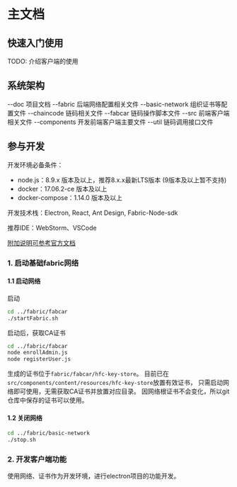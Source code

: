 # 主文档

## 快速入门使用
TODO: 介绍客户端的使用

## 系统架构
--doc 项目文档
--fabric 后端网络配置相关文件
  --basic-network 组织证书等配置文件
  --chaincode 链码相关文件
  --fabcar  链码操作脚本文件
--src    前端客户端相关文件
  --components 开发前端客户端主要文件
  --util 链码调用接口文件
    
## 参与开发

开发环境必备条件：
* node.js：8.9.x 版本及以上，推荐8.x.x最新LTS版本 (9版本及以上暂不支持)
* docker：17.06.2-ce 版本及以上
* docker-compose：1.14.0 版本及以上

开发技术栈：Electron, React, Ant Design, Fabric-Node-sdk

推荐IDE：WebStorm、VSCode

[附加说明可参考官方文档](https://hyperledger-fabric.readthedocs.io/en/release-1.1/write_first_app.html)  

### 1. 启动基础fabric网络  
#### 1.1 启动网络

启动
```bash
cd ../fabric/fabcar
./startFabric.sh
```

启动后，获取CA证书  
```bash
cd ../fabric/fabcar
node enrollAdmin.js
node registerUser.js
```

生成的证书位于`fabric/fabcar/hfc-key-store`。
目前已在
`src/components/content/resources/hfc-key-store`放置有效证书，
只需启动网络即可使用，无需获取CA证书并放置对应目录。
因网络根证书不会变化，所以git仓库中保存的证书可以使用。


#### 1.2 关闭网络
```bash
cd ../fabric/basic-network
./stop.sh
```

### 2. 开发客户端功能
使用网络、证书作为开发环境，进行electron项目的功能开发。


